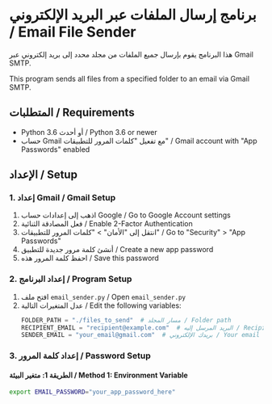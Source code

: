 # برنامج إرسال الملفات عبر البريد الإلكتروني / Email File Sender

هذا البرنامج يقوم بإرسال جميع الملفات من مجلد محدد إلى بريد إلكتروني عبر Gmail SMTP.

This program sends all files from a specified folder to an email via Gmail SMTP.

## المتطلبات / Requirements

- Python 3.6 أو أحدث / Python 3.6 or newer
- حساب Gmail مع تفعيل "كلمات المرور للتطبيقات" / Gmail account with "App Passwords" enabled

## الإعداد / Setup

### 1. إعداد Gmail / Gmail Setup

1. اذهب إلى إعدادات حساب Google / Go to Google Account settings
2. فعل المصادقة الثنائية / Enable 2-Factor Authentication
3. انتقل إلى "الأمان" > "كلمات المرور للتطبيقات" / Go to "Security" > "App Passwords"
4. أنشئ كلمة مرور جديدة للتطبيق / Create a new app password
5. احفظ كلمة المرور هذه / Save this password

### 2. إعداد البرنامج / Program Setup

1. افتح ملف `email_sender.py` / Open `email_sender.py`
2. عدل المتغيرات التالية / Edit the following variables:
   ```python
   FOLDER_PATH = "./files_to_send"  # مسار المجلد / Folder path
   RECIPIENT_EMAIL = "recipient@example.com"  # البريد المرسل إليه / Recipient email
   SENDER_EMAIL = "your_email@gmail.com"  # بريدك الإلكتروني / Your email
   ```

### 3. إعداد كلمة المرور / Password Setup

#### الطريقة 1: متغير البيئة / Method 1: Environment Variable
```bash
export EMAIL_PASSWORD="your_app_password_here"
